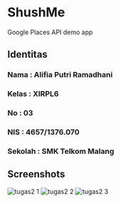 # ShushMe
Google Places API demo app

## Identitas
### Nama    : Alifia Putri Ramadhani
### Kelas   : XIRPL6
### No      : 03
### NIS     : 4657/1376.070
### Sekolah : SMK Telkom Malang

## Screenshots

![tugas2 1](https://user-images.githubusercontent.com/22079815/30511414-c0e995c0-9b02-11e7-9693-e2f861cf3350.JPG)
![tugas2 2](https://user-images.githubusercontent.com/22079815/30511412-c05c17ae-9b02-11e7-8d1f-de9d69253c05.JPG)
![tugas2 3](https://user-images.githubusercontent.com/22079815/30511413-c06201fa-9b02-11e7-93eb-d14a7477bc55.JPG)

